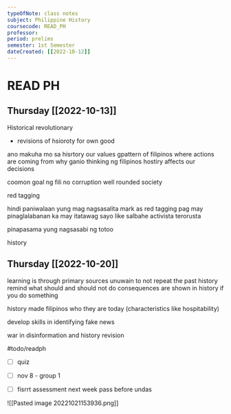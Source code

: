 ```yaml
---
typeOfNote: class notes
subject: Philippine History
coursecode: READ_PH
professor:
period: prelims
semester: 1st Semester
dateCreated: [[2022-10-12]]
---
```

# READ PH
## Thursday [[2022-10-13]]
Historical revolutionary 
- revisions of hsioroty for own good

ano makuha mo sa hisrtory
our values
gpattern of filipinos
where actions are coming from
why ganio thinking ng filipinos
hostiry affects our decisions

coomon goal ng fili
no corruption
well rounded society


red tagging


hindi paniwalaan yung mag nagsasalita mark as red tagging
pag may pinaglalabanan ka may itatawag sayo like salbahe activista terorusta 

pinapasama yung nagsasabi ng totoo 


history

## Thursday [[2022-10-20]]
learning is through primary sources
unuwain to not repeat the past
history remind what should and should not do
consequences are shown in history if you do something

history made filipinos who they are today (characteristics like hospitability)

develop skills in identifying fake news

war in disinformation and history revision

#todo/readph
- [ ] quiz
- [ ] nov 8 - group 1
- [ ] fisrrt assessment next week pass before undas



![[Pasted image 20221021153936.png]]